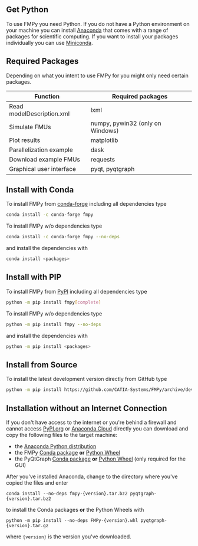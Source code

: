 ## Get Python

To use FMPy you need Python. If you do not have a Python environment on your machine you can install
[Anaconda](https://www.anaconda.com/download/) that comes with a range of packages for scientific computing. If you want
to install your packages individually you can use [Miniconda](https://conda.io/miniconda.html).

## Required Packages

Depending on what you intent to use FMPy for you might only need certain packages.

| Function                  | Required packages                |
|---------------------------|----------------------------------|
| Read modelDescription.xml | lxml                             |
| Simulate FMUs             | numpy, pywin32 (only on Windows) |
| Plot results              | matplotlib                       |
| Parallelization example   | dask                             |
| Download example FMUs     | requests                         |
| Graphical user interface  | pyqt, pyqtgraph                  |

## Install with Conda

To install FMPy from [conda-forge](https://conda-forge.org/) including all dependencies type

```bash
conda install -c conda-forge fmpy
```

To install FMPy w/o dependencies type

```bash
conda install -c conda-forge fmpy --no-deps
```

and install the dependencies with

```bash
conda install <packages>
```

## Install with PIP

To install FMPy from [PyPI](https://pypi.python.org/pypi) including all dependencies type

```bash
python -m pip install fmpy[complete]
```

To install FMPy w/o dependencies type

```bash
python -m pip install fmpy --no-deps
```

and install the dependencies with

```bash
python -m pip install <packages>
```

## Install from Source

To install the latest development version directly from GitHub type

```bash
python -m pip install https://github.com/CATIA-Systems/FMPy/archive/develop.zip
```

## Installation without an Internet Connection

If you don't have access to the internet or you're behind a firewall and cannot access [PyPI.org](https://pypi.org/) or [Anaconda Cloud](https://anaconda.org/) directly you can download and copy the following files to the target machine:

- the [Anaconda Python distribution](https://www.anaconda.com/download/)
- the FMPy [Conda package](https://anaconda.org/conda-forge/fmpy/files) **or** [Python Wheel](https://pypi.org/project/fmpy/#files)
- the PyQtGraph [Conda package](https://anaconda.org/anaconda/pyqtgraph/files) **or** [Python Wheel](https://pypi.org/project/pyqtgraph/#files) (only required for the GUI)

After you've installed Anaconda, change to the directory where you've copied the files and enter

```
conda install --no-deps fmpy-{version}.tar.bz2 pyqtgraph-{version}.tar.bz2
```

to install the Conda packages **or** the Python Wheels with

```
python -m pip install --no-deps FMPy-{version}.whl pyqtgraph-{version}.tar.gz
```

where `{version}` is the version you've downloaded.
